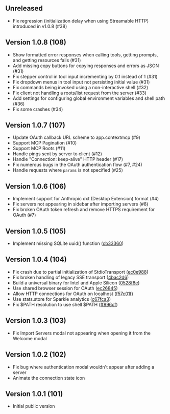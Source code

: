 ## Unreleased

* Fix regression (initialization delay when using Streamable HTTP) introduced in v1.0.8 (#38)

## Version 1.0.8 (108)

* Show formatted error responses when calling tools, getting prompts, and getting resources fails (#31)
* Add missing copy buttons for copying responses and errors as JSON (#31)
* Fix stepper control in tool input incrementing by 0.1 instead of 1 (#31)
* Fix dropdown menus in tool input not persisting initial value (#31)
* Fix commands being invoked using a non-interactive shell (#32)
* Fix client not handling a roots/list request from the server (#33)
* Add settings for configuring global environment variables and shell path (#36)
* Fix some crashes (#34)

## Version 1.0.7 (107)

* Update OAuth callback URL scheme to app.contextmcp (#9)
* Support MCP Pagination (#10)
* Support MCP Roots (#11)
* Handle pings sent by server to client (#12)
* Handle "Connection: keep-alive" HTTP header (#17)
* Fix numerous bugs in the OAuth authentication flow (#7, #24)
* Handle requests where `params` is not specified (#25)

## Version 1.0.6 (106)

* Implement support for Anthropic dxt (Desktop Extension) format (#4)
* Fix servers not appearing in sidebar after importing servers (#8)
* Fix broken OAuth token refresh and remove HTTPS requirement for OAuth (#7)

## Version 1.0.5 (105)
* Implement missing SQLite uuid() function ([cb33360](https://github.com/indragiek/Context/commit/cb33360a73b5a2a5d661f330439341f226d13731))

## Version 1.0.4 (104)
* Fix crash due to partial initialization of StdioTransport ([ec0e988](https://github.com/indragiek/Context/commit/ec0e9886be179cc3bb00eb56d0e95d7f2d2d8ad7))
* Fix broken handling of legacy SSE transport ([4bac2d6](https://github.com/indragiek/Context/commit/4bac2d6405270ac7cb1f9b9d95204156db8f6410))
* Build a universal binary for Intel and Apple Silicon ([0528f8e](https://github.com/indragiek/Context/commit/0528f8e36b2ae5372b062d69d6299bc28661469b))
* Use shared browser session for OAuth ([ec26845](https://github.com/indragiek/Context/commit/ec26845e34f6044e5d8000793bc4fa4f5a2abaf5))
* Allow HTTP connections for OAuth on localhost ([f57c01f](https://github.com/indragiek/Context/commit/f57c01f0ba7744c6911efcaedc07e5aead5d9863))
* Use stats.store for Sparkle analytics ([c67fca3](https://github.com/indragiek/Context/commit/c67fca33a8bc1e1458ad55c89de646d0a4221779))
* Fix $PATH resolution to use shell $PATH ([ff896cf](https://github.com/indragiek/Context/commit/ff896cf595159eae7a34717bc59e8a80039d9054))

## Version 1.0.3 (103)

- Fix Import Servers modal not appearing when opening it from the Welcome modal

## Version 1.0.2 (102)

- Fix bug where authentication modal wouldn't appear after adding a server
- Animate the connection state icon

## Version 1.0.1 (101)

- Initial public version
